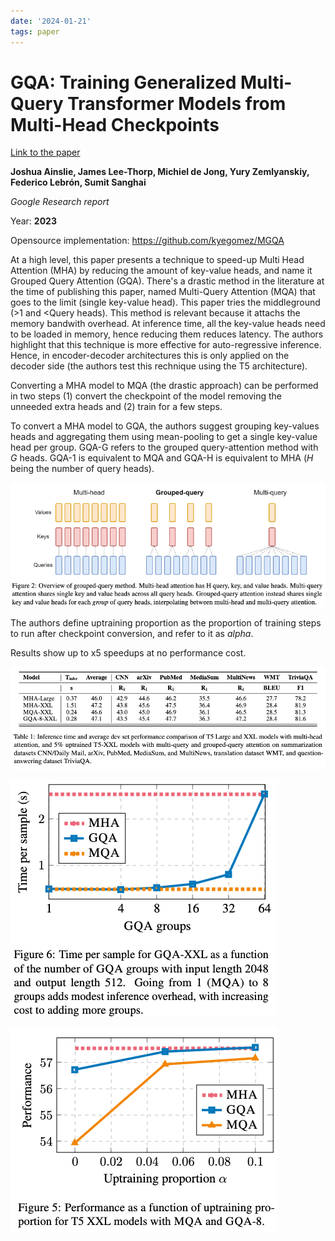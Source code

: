 ```yaml
---
date: '2024-01-21'
tags: paper
---
```

# GQA: Training Generalized Multi-Query Transformer Models from Multi-Head Checkpoints

[Link to the paper](https://arxiv.org/abs/2305.13245)

**Joshua Ainslie, James Lee-Thorp, Michiel de Jong, Yury Zemlyanskiy, Federico Lebrón, Sumit Sanghai**

*Google Research report*

Year: **2023**

Opensource implementation: https://github.com/kyegomez/MGQA

At a high level, this paper presents a technique to speed-up Multi Head Attention (MHA) by reducing the amount of key-value heads, and name it Grouped Query Attention (GQA). There's a drastic method in the literature at the time of publishing this paper, named Multi-Query Attention (MQA) that goes to the limit (single key-value head). This paper tries the middleground (>1 and <Query heads). This method is relevant because it attachs the memory bandwith overhead. At inference time, all the key-value heads need to be loaded in memory, hence reducing them reduces latency. The authors highlight that this technique is more effective for auto-regressive inference. Hence, in encoder-decoder architectures this is only applied on the decoder side (the authors test this rechnique using the T5 architecture).

Converting a MHA model to MQA (the drastic approach) can be performed in two steps (1) convert the checkpoint of the model removing the unneeded extra heads and (2) train for a few steps.

To convert a MHA model to GQA, the authors suggest grouping key-values heads and aggregating them using mean-pooling to get a single key-value head per group. GQA-G refers to the grouped query-attention method with $G$ heads. GQA-1 is equivalent to MQA and GQA-H is equivalent to MHA ($H$ being the number of query heads).

![](assets/ainslie2023/architecture.png)

The authors define uptraining proportion as the proportion of training steps to run after checkpoint conversion, and refer to it as $alpha$.

Results show up to x5 speedups at no performance cost.

![](assets/ainslie2023/results.png)

![](assets/ainslie2023/timevsgroups.png)

![](assets/ainslie2023/performancevsuptraining.png)